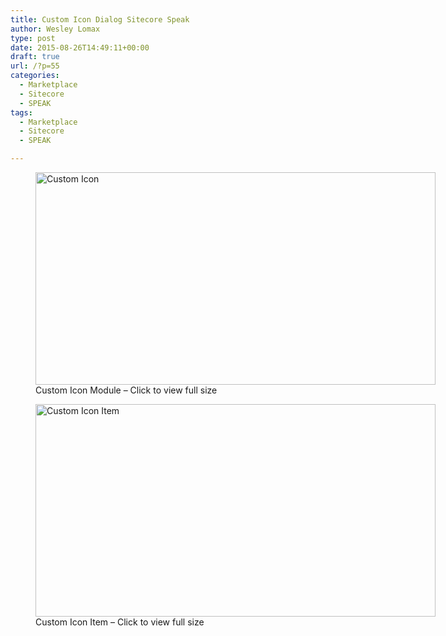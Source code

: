 ```yaml
---
title: Custom Icon Dialog Sitecore Speak
author: Wesley Lomax
type: post
date: 2015-08-26T14:49:11+00:00
draft: true
url: /?p=55
categories:
  - Marketplace
  - Sitecore
  - SPEAK
tags:
  - Marketplace
  - Sitecore
  - SPEAK

---
```

<figure id="attachment_196" aria-describedby="caption-attachment-196" style="width: 1591px" class="wp-caption alignnone"><a href="https://i2.wp.com/blog.wesleylomax.co.uk/wp-content/uploads/2016/02/CustomIcon.gif" target="\_blank" rel="attachment wp-att-196" data-rel="lightbox-image-0" data-rl\_title="" data-rl_caption="" title=""><img class="wp-image-196 size-full" src="https://i2.wp.com/blog.wesleylomax.co.uk/wp-content/uploads/2016/02/CustomIcon.gif?resize=640%2C340" alt="Custom Icon" width="640" height="340" data-recalc-dims="1" /></a><figcaption id="caption-attachment-196" class="wp-caption-text">Custom Icon Module &#8211; Click to view full size</figcaption></figure> <figure id="attachment_197" aria-describedby="caption-attachment-197" style="width: 1591px" class="wp-caption alignnone"><a href="https://i2.wp.com/blog.wesleylomax.co.uk/wp-content/uploads/2016/02/Icon-Definition.gif" target="\_blank" rel="attachment wp-att-197" data-rel="lightbox-image-1" data-rl\_title="" data-rl_caption="" title=""><img class="wp-image-197 size-full" src="https://i2.wp.com/blog.wesleylomax.co.uk/wp-content/uploads/2016/02/Icon-Definition.gif?resize=640%2C340" alt="Custom Icon Item" width="640" height="340" data-recalc-dims="1" /></a><figcaption id="caption-attachment-197" class="wp-caption-text">Custom Icon Item &#8211; Click to view full size</figcaption></figure>